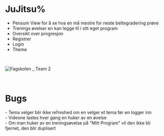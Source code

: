 # JuJitsu%
- Pensum View for å se hva en må mestre for neste beltegradering prøve
- Trenings øvelser en kan legge til i sitt eget program
- Oversikt over progresjon
- Registrer
- Login
- Theme
<br>

![Fagskolen _ Team 2](https://github.com/stiantha/JuJitsu/assets/132207909/b9e1acda-f835-43fe-a66a-6e4555f94e41)

<br>
<h1>Bugs</h1>
- Tema velger blir ikke refreshed om en velger et tema før en logger inn<br>
- Videone lastes hver gang en huker av en øvelse<br>
- Om man huker av en treningsøvelse på "Mitt Program" vil den ikke bli fjernet, den blir duplisert
